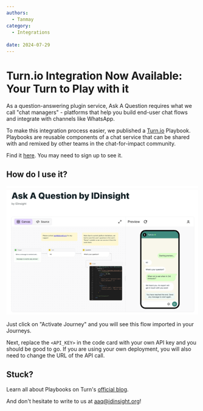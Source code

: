 ```yaml
---
authors:
  - Tanmay
category:
  - Integrations

date: 2024-07-29
---
```

# Turn.io Integration Now Available: Your Turn to Play with it

As a question-answering plugin service, Ask A Question requires what we call "chat managers" - platforms that help you build end-user chat flows and integrate with channels like WhatsApp.

To make this integration process easier, we published a [Turn.io](https://turn.io) Playbook. Playbooks are reusable components of a chat service that can be shared with and remixed by other teams in the chat-for-impact community. 

<!-- more -->

Find it [here](https://whatsapp.turn.io/app/playbooks/db700074-7db3-4cfb-b73c-87e628ddc1d2). You may need to sign up to see it.

## How do I use it?

![AAQ Turn](../images/aaq-turn.png)

Just click on "Activate Journey" and you will see this flow imported in your Journeys.

Next, replace the `<API_KEY>` in the code card with your own API key and you should be good to go. If you are using your own deployment, you will also need to change the URL of the API call.

## Stuck?

Learn all about Playbooks on Turn's [official blog](https://learn.turn.io/l/en/article/yojnmrvosq-community-playbooks-alpha).

And don't hesitate to write to us at [aaq@idinsight.org](mailto:aaq@idinsight.org)!
